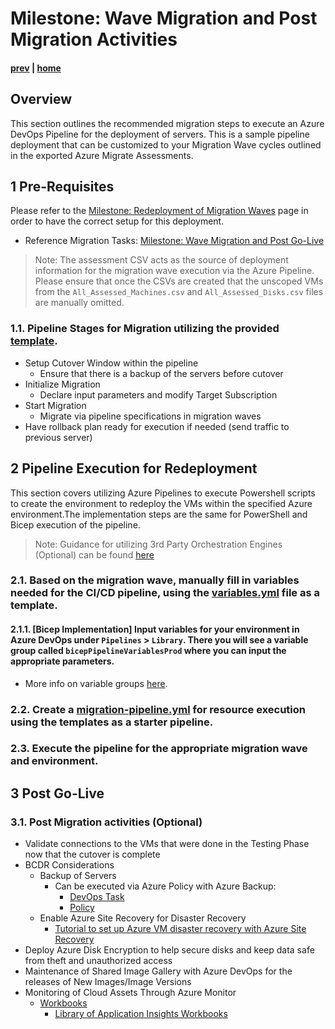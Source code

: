 # Milestone: Wave Migration and Post Migration Activities

#### [prev](./devops-iac-testing.md) | [home](./readme.md)  

## Overview

This section outlines the recommended migration steps to execute an Azure DevOps Pipeline for the deployment of servers. This is a sample pipeline deployment that can be customized to your Migration Wave cycles outlined in the exported Azure Migrate Assessments.

## 1 Pre-Requisites
Please refer to the [Milestone: Redeployment of Migration Waves](./devops-iac-redeployment.md) page in order to have the correct setup for this deployment.
* Reference Migration Tasks: [Milestone: Wave Migration and Post Go-Live](https://github.com/Azure/FTALive-Sessions/blob/main/content/migration/server-migration/migration.md)
> Note: The assessment CSV acts as the source of deployment information for the migration wave execution via the Azure Pipeline. Please ensure that once the CSVs are created that the unscoped VMs from the `All_Assessed_Machines.csv` and `All_Assessed_Disks.csv` files are manually omitted.

### 1.1\. Pipeline Stages for Migration utilizing the provided [template](../src/prod-migration/migration-pipeline.yml).

- Setup Cutover Window within the pipeline
    - Ensure that there is a backup of the servers before cutover
- Initialize Migration
    - Declare input parameters and modify Target Subscription
- Start Migration
    - Migrate via pipeline specifications in migration waves
- Have rollback plan ready for execution if needed (send traffic to previous server)

## 2 Pipeline Execution for Redeployment
This section covers utilizing Azure Pipelines to execute Powershell scripts to create the environment to redeploy the VMs within the specified Azure environment.The implementation steps are the same for PowerShell and Bicep execution of the pipeline.

> Note: Guidance for utilizing 3rd Party Orchestration Engines (Optional) can be found [here](https://github.com/Azure/fta-live-iac#other-orchestrators)

### 2.1\. Based on the migration wave, manually fill in variables needed for the CI/CD pipeline, using the [variables.yml](../src/prod-migration/variables.yml) file as a template.

#### 2.1.1\. [Bicep Implementation] Input variables for your environment in Azure DevOps under `Pipelines` > `Library`. There you will see a variable group called `bicepPipelineVariablesProd` where you can input the appropriate parameters.
* More info on variable groups [here](https://docs.microsoft.com/en-us/azure/devops/pipelines/library/variable-groups?view=azure-devops&tabs=yaml).

### 2.2\. Create a [migration-pipeline.yml](../src/prod-migration/migration-pipeline.yml) for resource execution using the templates as a starter pipeline.

### 2.3\. Execute the pipeline for the appropriate migration wave and environment.

## 3 Post Go-Live 
### 3.1\. Post Migration activities (Optional)
- Validate connections to the VMs that were done in the Testing Phase now that the cutover is complete
- BCDR Considerations 
    - Backup of Servers
        - Can be executed via Azure Policy with Azure Backup: 
            - [DevOps Task](https://docs.microsoft.com/en-us/azure/devops/pipelines/tasks/deploy/azure-policy?view=azure-devops) 
            - [Policy](https://docs.microsoft.com/en-us/azure/backup/backup-azure-auto-enable-backup#policy-4---preview-configure-backup-on-vms-with-a-given-tag-to-a-new-recovery-services-vault-with-a-default-policy)
    - Enable Azure Site Recovery for Disaster Recovery
        - [Tutorial to set up Azure VM disaster recovery with Azure Site Recovery](https://docs.microsoft.com/en-us/azure/site-recovery/azure-to-azure-tutorial-enable-replication)
- Deploy Azure Disk Encryption to help secure disks and keep data safe from theft and unauthorized access
- Maintenance of Shared Image Gallery with Azure DevOps for the releases of New Images/Image Versions
- Monitoring of Cloud Assets Through Azure Monitor
    - [Workbooks](https://docs.microsoft.com/en-us/azure/azure-monitor/visualize/workbooks-data-sources)
        - [Library of Application Insights Workbooks](https://github.com/microsoft/Application-Insights-Workbooks/tree/master/Workbooks)
